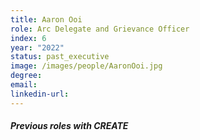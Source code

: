 ```yaml
---
title: Aaron Ooi 
role: Arc Delegate and Grievance Officer
index: 6
year: "2022"
status: past_executive
image: /images/people/AaronOoi.jpg
degree:
email:
linkedin-url:
---
```

##### Previous roles with CREATE
